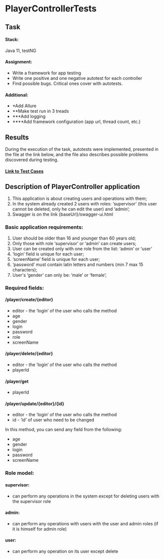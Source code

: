 # PlayerControllerTests

## Task
#### Stack:
Java 11, testNG

#### Assignment:
- Write a framework for app testing
- Write one positive and one negative autotest for each controller
- Find possible bugs. Critical ones cover with autotests.

#### Additional:
- *Add Allure
- **Make test run in 3 treads
- ***Add logging
- ****Add framework configuration (app url, thread count, etc.)

## Results
During the execution of the task, autotests were implemented, presented in the file at the link below, and the file also describes possible problems discovered during testing.

#### [Link to Test Cases](https://github.com/AksanaDzeviantseichyk/Test-Cases/blob/main/PlayerControllerTestCases/Tests_Cases_And_Possible_Problems.pdf)


## Description of PlayerController application
1. This application is about creating users and operations with them;
2. In the system already created 2 users with roles: ‘supervisor’ (this user cannot be deleted, only he can edit the user) and ‘admin’;
3. Swagger is on the link {baseUrl}/swagger-ui.html

### Basic application requirements:
1. User should be older than 16 and younger than 60 years old;
2. Only those with role ‘supervisor’ or ‘admin’ can create users;
3. User can be created only with one role from the list: ‘admin’ or ‘user’
4. ‘login’ field is unique for each user;
5. ‘screenName’ field is unique for each user;
6. ‘password’ must contain latin letters and numbers (min 7 max 15 characters);
7. User's ‘gender’ can only be: ‘male’ or ‘female’;

### Required fields:
#### /player/create/{editor}
- editor - the ‘login’ of the user who calls the method
- age
- gender
- login
- password
- role
- screenName
#### /player/delete/{editor}
- editor - the ‘login’ of the user who calls the method
- playerId
#### /player/get
- playerId
#### /player/update/{editor}/{id}
- editor - the ‘login’ of the user who calls the method
- id - ‘id’ of user who need to be changed

In this method, you can send any field from the following:
- age
- gender
- login
- password
- screenName

### Role model:
#### supervisor:
- can perform any operations in the system except for deleting users with the supervisor
role
#### admin:
- can perform any operations with users with the user and admin roles (if it is himself for admin role)
#### user:
- can perform any operation on its user except delete